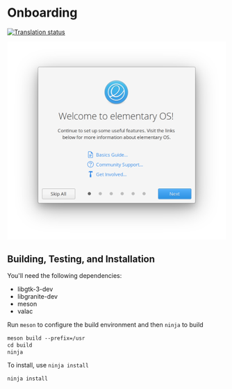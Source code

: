 # Onboarding
[![Translation status](https://l10n.elementary.io/widgets/installer/-/onboarding/svg-badge.svg)](https://l10n.elementary.io/engage/installer/?utm_source=widget)

![Screenshot](data/screenshot.png?raw=true)

## Building, Testing, and Installation

You'll need the following dependencies:
* libgtk-3-dev
* libgranite-dev
* meson
* valac

Run `meson` to configure the build environment and then `ninja` to build

    meson build --prefix=/usr
    cd build
    ninja

To install, use `ninja install`

    ninja install
